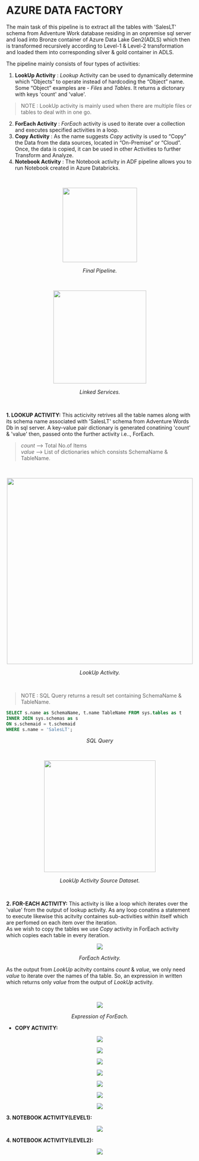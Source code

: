 # AZURE DATA FACTORY

The main task of this pipeline is to extract all the tables with 'SalesLT' schema from Adventure Work database residing in an onpremise sql server and load into Bronze container of Azure Data Lake Gen2(ADLS) which then is transformed recursively according to Level-1 & Level-2 transformation and loaded them into corresponding silver & gold container in ADLS.  
  
The pipeline mainly consists of four types of activities:
1. **LookUp Activity** : _Lookup_ Activity can be used to dynamically determine which “Objects” to operate instead of hardcoding the “Object” name. Some “Object” examples are - *_Files_* and *_Tables_*. It returns a dictonary with keys 'count' and 'value'.

>NOTE : LookUp activity is mainly used when there are multiple files or tables to deal with in one go.

2. **ForEach Activity** : _ForEach_ activity is used to iterate over a collection and executes specified activities in a loop.
3. **Copy Activity** : As the name suggests _Copy_ activity is used to “Copy” the Data from the data sources, located in “On-Premise” or “Cloud”. Once, the data is copied, it can be used in other Activities to further Transform and Analyze.
4. **Notebook Activity** : The Notebook activity in ADF pipeline allows you to run Notebook created in Azure Databricks.

</br><p align='center'>
  <img height =  200, src='ADF_ETL_FinalPipleline.png'>
</p>

<p align = 'center'><i>Final Pipeline.</i></p>
</br>

<p align='center'>
  <img height =  250, src='LinkedServices.png'>
</p>
<p align = 'center'><i>Linked Services.</i></p></br>
    
**1. LOOKUP ACTIVITY:**
This acticivity retrives all the table names along with its schema name associated with 'SalesLT' schema from Adventure Words Db in sql server. A key-value pair dictionary is generated conatining 'count' & 'value' then, passed onto the further activity i.e.., ForEach.</br>

> *_count_* --> Total No.of Items </br>*_value_* --> List of dictionaries which consists SchemaName & TableName.

</br><p align='center'>
  <img height =  500, src='LookUp Activity/Lookup_Setiitngs.png'>
</p>
<p align='center'><i>LookUp Activity.</i></p></br>

>NOTE : SQL Query returns a result set containing SchemaName & TableName.</br>
```sql 
SELECT s.name as SchemaName, t.name TableName FROM sys.tables as t
INNER JOIN sys.schemas as s
ON s.schemaid = t.schemaid
WHERE s.name = 'SalesLT';
```
<p align = 'center'><i>SQL Query</i></p>

</br><p align='center'>
  <img height =  300, src='LookUp Activity/LookUp_Activity_Dataset.png'>
</p>
<p align='center'><i>LookUp Activity Source Dataset.</i></p></br>

**2. FOR-EACH ACTIVITY:** This activity is like a loop which iterates over the 'value' from the output of lookup activity. As any loop conatins a statement to execute likewise this acitvity containes sub-activities within itself which are perfomed on each item over the iteration.  
As we wish to copy the tables we use *Copy* activity in ForEach activity which copies each table in every iteration.
</br><p align='center'>
  <img src='ForEach Activity/ForEach_Settings.png'>
</p>
<p align = 'center'><i>ForEach Activity.</i></p>

As the output from *_LookUp_* acitvity contains *count* & *value*, we only need *value* to iterate over the names of tha table. So, an expression in written which returns only *value* from the output of *_LookUp_* activity.

</br><p align='center'>
  <img src='ForEach Activity/ForEach_Expression.png'>
</p>
<p align = 'center'><i>Expression of ForEach.</i></p>

- **COPY ACTIVITY:**
<p align='center'>
  <img src='ForEach Activity/ForEach_CopyActivity_Source.png'>
</p>
<p align='center'>
  <img src='ForEach Activity/ForEach_CopyActivity_Source_Expression.png'>
</p>
<p align='center'>
  <img src='ForEach Activity/ForEach_CopyActivity_Source_Dataset.png'>
</p>
<p align='center'>
  <img src='ForEach Activity/ForEach_CopyActivty_Sink.png'>
</p>
<p align='center'>
  <img src='ForEach Activity/ForEach_CopyActivty_Sink_Dataset.png'>
</p>
<p align='center'>
  <img src='ForEach Activity/ForEach_CopyActivity_Sink_FileExpression.png'>
</p>
<p align='center'>
  <img src='ForEach Activity/ForEach_CopyActivity_Sink_FolderExpression.png'>
</p>

**3. NOTEBOOK ACTIVITY(LEVEL1):**
<p align='center'>
  <img src='Notebook Activity/BronzeToSilver_Level1_TrasformationNotebook.png'>
</p>

**4. NOTEBOOK ACTIVITY(LEVEL2):**
<p align='center'>
  <img src='Notebook Activity/SilverToGold_Level2_Trasnformation_Notebook.png'>
</p>
